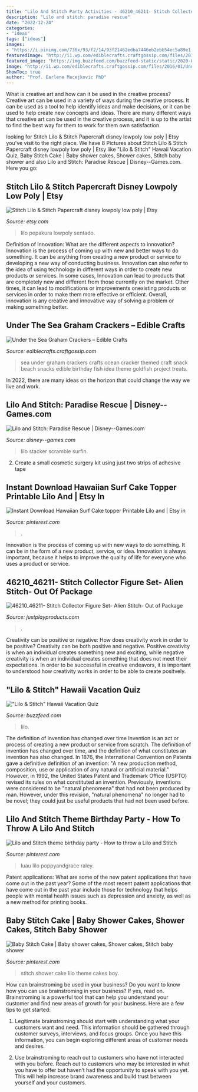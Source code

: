 ```yaml
---
title: "Lilo And Stitch Party Activities - 46210_46211- Stitch Collector Figure Set- Alien Stitch- Out Of Package"
description: "Lilo and stitch: paradise rescue"
date: "2022-12-24"
categories:
- "ideas"
tags: ["ideas"]
images:
- "https://i.pinimg.com/736x/93/f2/14/93f21462edba7446eb2ebb54ec5a89e1.jpg"
featuredImage: "http://i1.wp.com/ediblecrafts.craftgossip.com/files/2016/01/Under-the-Sea-Graham-Crackers.jpg?fit=600,800"
featured_image: "https://img.buzzfeed.com/buzzfeed-static/static/2020-04/21/22/enhanced/81faf4baf92a/original-1508-1587509296-2.jpg?crop=1249:654;0,38%26downsize=1250:*"
image: "http://i1.wp.com/ediblecrafts.craftgossip.com/files/2016/01/Under-the-Sea-Graham-Crackers.jpg?fit=600,800"
ShowToc: true
author: "Prof. Earlene Macejkovic PhD"
---
```



What is creative art and how can it be used in the creative process?
Creative art can be used in a variety of ways during the creative process. It can be used as a tool to help identify ideas and make decisions, or it can be used to help create new concepts and ideas. There are many different ways that creative art can be used in the creative process, and it is up to the artist to find the best way for them to work for them own satisfaction.

	

		
looking for Stitch Lilo &amp; Stitch Papercraft disney lowpoly low poly | Etsy you've visit to the right place. We have 8 Pictures about Stitch Lilo &amp; Stitch Papercraft disney lowpoly low poly | Etsy like &quot;Lilo &amp; Stitch&quot; Hawaii Vacation Quiz, Baby Stitch Cake | Baby shower cakes, Shower cakes, Stitch baby shower and also Lilo and Stitch: Paradise Rescue | Disney--Games.com. Here you go:
		
    
## Stitch Lilo &amp; Stitch Papercraft Disney Lowpoly Low Poly | Etsy

<img loading=lazy src="https://i.etsystatic.com/14755362/r/il/d28d1f/2330207921/il_fullxfull.2330207921_oaj3.jpg" onerror="this.onerror=null;this.src='https://tse4.mm.bing.net/th?id=OIP.OdJS-IL4DvZG25XKQSEePQHaHa&amp;pid=15.1';" alt="Stitch Lilo &amp; Stitch Papercraft disney lowpoly low poly | Etsy">

_Source: etsy.com_

>lilo pepakura lowpoly sentado. 

	

Definition of Innovation: What are the different aspects to innovation?
Innovation is the process of coming up with new and better ways to do something. It can be anything from creating a new product or service to developing a new way of conducting business. Innovation can also refer to the idea of using technology in different ways in order to create new products or services. In some cases, Innovation can lead to products that are completely new and different from those currently on the market. Other times, it can lead to modifications or improvements onexisting products or services in order to make them more effective or efficient. Overall, innovation is any creative and innovative way of solving a problem or making something better.

    
## Under The Sea Graham Crackers – Edible Crafts

<img loading=lazy src="http://i1.wp.com/ediblecrafts.craftgossip.com/files/2016/01/Under-the-Sea-Graham-Crackers.jpg?fit=600,800" onerror="this.onerror=null;this.src='https://tse3.mm.bing.net/th?id=OIP.nOFoFoNlhHWraWEURspINAHaJ4&amp;pid=15.1';" alt="Under the Sea Graham Crackers – Edible Crafts">

_Source: ediblecrafts.craftgossip.com_

>sea under graham crackers crafts ocean cracker themed craft snack beach snacks edible birthday fish idea theme goldfish project treats. 

	

In 2022, there are many ideas on the horizon that could change the way we live and work.

    
## Lilo And Stitch: Paradise Rescue | Disney--Games.com

<img loading=lazy src="https://www.disney--games.com/img/paradise_rescue_111.jpg" onerror="this.onerror=null;this.src='https://tse2.mm.bing.net/th?id=OIP.xCv5zQQzPeMqPCo4_SbdygHaEc&amp;pid=15.1';" alt="Lilo and Stitch: Paradise Rescue | Disney--Games.com">

_Source: disney--games.com_

>lilo stacker scramble surfin. 

	

2. Create a small cosmetic surgery kit using just two strips of adhesive tape 

    
## Instant Download Hawaiian Surf Cake Topper Printable Lilo And | Etsy In

<img loading=lazy src="https://i.pinimg.com/736x/99/62/62/996262047ba6adf7805befe04995d04c.jpg" onerror="this.onerror=null;this.src='https://tse1.mm.bing.net/th?id=OIP.G2wlqVnHJBpC2q47gHZpSAHaKS&amp;pid=15.1';" alt="Instant Download Hawaiian Surf Cake topper Printable Lilo and | Etsy in">

_Source: pinterest.com_

>. 

	

Innovation is the process of coming up with new ways to do something. It can be in the form of a new product, service, or idea. Innovation is always important, because it helps to improve the quality of life for everyone who uses a product or service.

    
## 46210_46211- Stitch Collector Figure Set- Alien Stitch- Out Of Package

<img loading=lazy src="https://justplayproducts.com/wp-content/uploads/2020/07/46210_46211-Stitch-Collector-Figure-Set-Alien-Stitch-Out-of-Package-1-scaled.jpg" onerror="this.onerror=null;this.src='https://tse4.mm.bing.net/th?id=OIP.iM2IPpJ8w-zplBgPwgEx1gHaHa&amp;pid=15.1';" alt="46210_46211- Stitch Collector Figure Set- Alien Stitch- Out of Package">

_Source: justplayproducts.com_

>. 

	

Creativity can be positive or negative: How does creativity work in order to be positive?
Creativity can be both positive and negative. Positive creativity is when an individual creates something new and exciting, while negative creativity is when an individual creates something that does not meet their expectations. In order to be successful in creative endeavors, it is important to understood how creativity works in order to be able to create positvely.

    
## &quot;Lilo &amp; Stitch&quot; Hawaii Vacation Quiz

<img loading=lazy src="https://img.buzzfeed.com/buzzfeed-static/static/2020-04/21/22/enhanced/81faf4baf92a/original-1508-1587509296-2.jpg?crop=1249:654;0,38%26downsize=1250:*" onerror="this.onerror=null;this.src='https://tse2.mm.bing.net/th?id=OIP.WLcmPkyBy1sHdl1JVjCOtQHaD4&amp;pid=15.1';" alt="&quot;Lilo &amp; Stitch&quot; Hawaii Vacation Quiz">

_Source: buzzfeed.com_

>lilo. 

	

The definition of invention has changed over time
Invention is an act or process of creating a new product or service from scratch. The definition of invention has changed over time, and the definition of what constitutes an invention has also changed.  In 1876, the International Convention on Patents gave a definitive definition of an invention: "A new production method, composition, use or application of any natural or artificial material." 
However, in 1992, the United States Patent and Trademark Office (USPTO) revised its rules on what constituted an invention. Previously, inventions were considered to be "natural phenomena" that had not been produced by man. However, under this revision, "natural phenomena" no longer had to be novel; they could just be useful products that had not been used before.

    
## Lilo And Stitch Theme Birthday Party - How To Throw A Lilo And Stitch

<img loading=lazy src="https://i.pinimg.com/736x/93/f2/14/93f21462edba7446eb2ebb54ec5a89e1.jpg" onerror="this.onerror=null;this.src='https://tse1.mm.bing.net/th?id=OIP.YNUu2QXwc5P8_QZ1uOfP2QHaK4&amp;pid=15.1';" alt="Lilo and Stitch theme birthday party - How to throw a Lilo and Stitch">

_Source: pinterest.com_

>luau lilo poppyandgrace raley. 

	

Patent applications: What are some of the new patent applications that have come out in the past year?
Some of the most recent patent applications that have come out in the past year include those for technology that helps people with mental health issues such as depression and anxiety, as well as a new method for printing books.

    
## Baby Stitch Cake | Baby Shower Cakes, Shower Cakes, Stitch Baby Shower

<img loading=lazy src="https://i.pinimg.com/originals/be/92/ca/be92cae7b829b5d418764d2bcb816e89.jpg" onerror="this.onerror=null;this.src='https://tse1.mm.bing.net/th?id=OIP.fJfN3syZVIfQHUmdNfcGSwHaLs&amp;pid=15.1';" alt="Baby Stitch Cake | Baby shower cakes, Shower cakes, Stitch baby shower">

_Source: pinterest.com_

>stitch shower cake lilo theme cakes boy. 

	

How can brainstroming be used in your business?
Do you want to know how you can use brainstroming in your business? If yes, read on. Brainstroming is a powerful tool that can help you understand your customer and find new areas of growth for your business. Here are a few tips to get started:
1. Legitimate brainstroming should start with understanding what your customers want and need. This information should be gathered through customer surveys, interviews, and focus groups. Once you have this information, you can begin exploring different areas of customer needs and desires.

2. Use brainstroming to reach out to customers who have not interacted with you before. Reach out to customers who may be interested in what you have to offer but haven’t had the opportunity to speak with you yet. This will help increase brand awareness and build trust between yourself and your customers.


